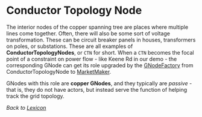 # Conductor Topology Node

The interior nodes of the copper spanning tree are places where multiple lines come together. Often, there will also be some sort of voltage transformation. These can be circuit breaker panels in houses, transformers on poles, or substations. These are all examples of **ConductorTopologyNodes**, or `CTN` for short. When a `CTN` becomes the focal point of a constraint on power flow - like Keene Rd in our demo - the corresponding GNode can get its role upgraded by the [GNodeFactory](g-node-factory) from ConductorTopologyNode to
[MarketMaker](market-maker).

GNodes with this role are **copper GNodes**, and they typically are _passive_ - that is, they do not have actors, but instead serve the function of helping track the grid topology.

_Back to [Lexicon](lexicon)_

